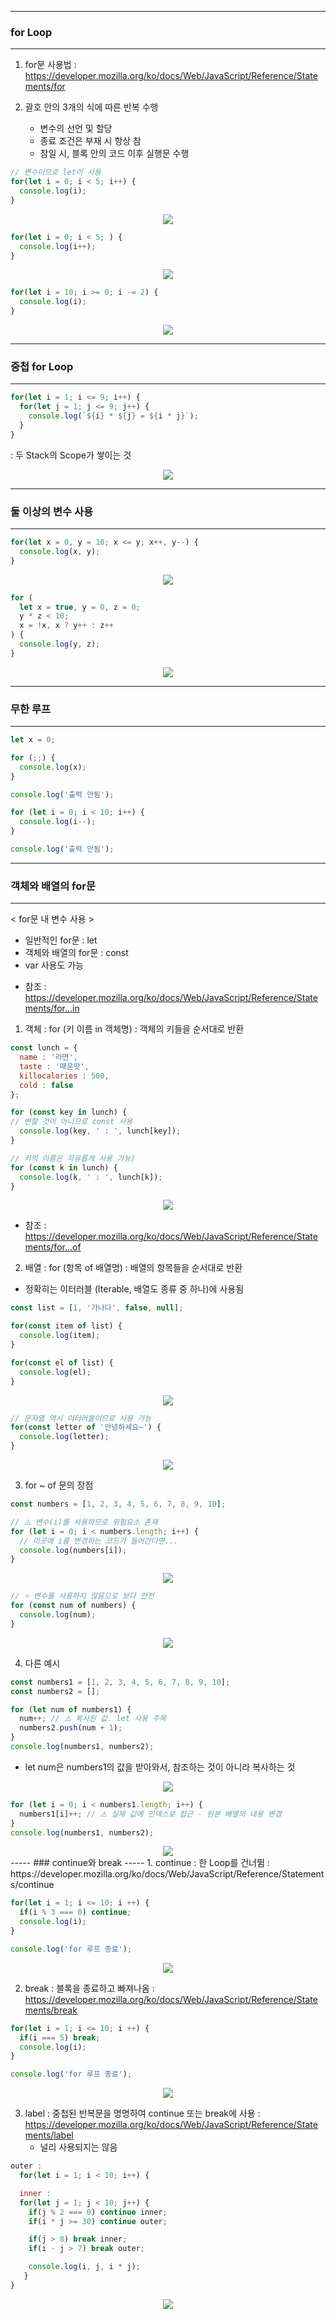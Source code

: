 -----
### for Loop
-----
1. for문 사용법 : https://developer.mozilla.org/ko/docs/Web/JavaScript/Reference/Statements/for

2. 괄호 안의 3개의 식에 따른 반복 수행
   - 변수의 선언 및 할당
   - 종료 조건은 부재 시 항상 참
   - 참일 시, 블록 안의 코드 이후 실행문 수행

```js
// 변수이므로 let이 사용
for(let i = 0; i < 5; i++) {
  console.log(i);
}
```
<div align="center">
<img src="https://github.com/sooyounghan/Web/assets/34672301/a3b5f84b-17ce-46e2-8ae4-fd0291145620">
</div>

```js
for(let i = 0; i < 5; ) {
  console.log(i++);
}
```
<div align="center">
<img src="https://github.com/sooyounghan/Web/assets/34672301/80f4a0a7-ed68-4eee-9053-a1bbee36cbb8">
</div>

```js
for(let i = 10; i >= 0; i -= 2) {
  console.log(i);
}
```
<div align="center">
<img src="https://github.com/sooyounghan/Web/assets/34672301/dc8a5e8d-2b0e-459a-9e8c-2bdb4a953ccc">
</div>

-----
### 중첩 for Loop
-----
```js
for(let i = 1; i <= 9; i++) {
  for(let j = 1; j <= 9; j++) {
    console.log(`${i} * ${j} = ${i * j}`);
  }
}
```
  : 두 Stack의 Scope가 쌓이는 것
<div align="center">
<img src="https://github.com/sooyounghan/Web/assets/34672301/c9497383-1762-4c1f-befc-5ebcf15d4d93">
</div>

-----
### 둘 이상의 변수 사용
-----
```js
for(let x = 0, y = 10; x <= y; x++, y--) {
  console.log(x, y);
}
```
<div align="center">
<img src="https://github.com/sooyounghan/Web/assets/34672301/9a6b8191-ba5e-4722-80d3-cd29333a0d3f">
</div>

```js
for (
  let x = true, y = 0, z = 0;
  y * z < 10;
  x = !x, x ? y++ : z++
) {
  console.log(y, z);
}
```
<div align="center">
<img src="https://github.com/sooyounghan/Web/assets/34672301/381241d5-4b05-47a3-b29c-42d6205824d5">
</div>

-----
### 무한 루프
-----
```js
let x = 0;

for (;;) {
  console.log(x);
}

console.log('출력 안됨');
```

```js
for (let i = 0; i < 10; i++) {
  console.log(i--);
}

console.log('출력 안됨');
```

-----
### 객체와 배열의 for문
-----
< for문 내 변수 사용 >
  - 일반적인 for문 : let
  - 객체와 배열의 for문 : const
  - var 사용도 가능

* 참조 : https://developer.mozilla.org/ko/docs/Web/JavaScript/Reference/Statements/for...in
1. 객체 : for (키 이름 in 객체명) : 객체의 키들을 순서대로 반환
```js
const lunch = {
  name : '라면',
  taste : '매운맛',
  killocalories : 500,
  cold : false
};

for (const key in lunch) {
// 변할 것이 아니므로 const 사용
  console.log(key, ' : ', lunch[key]);
}

// 키의 이름은 자유롭게 사용 가능)
for (const k in lunch) {
  console.log(k, ' : ', lunch[k]);
}
```
<div align="center">
<img src="https://github.com/sooyounghan/Web/assets/34672301/93b1cd05-89d4-4567-bd3d-5c20120bff3e">
</div>

* 참조 : https://developer.mozilla.org/ko/docs/Web/JavaScript/Reference/Statements/for...of
2. 배열 : for (항목 of 배열명) : 배열의 항목들을 순서대로 반환
 - 정확히는 이터러블 (Iterable, 배열도 종류 중 하나)에 사용됨
```js
const list = [1, '가나다', false, null];

for(const item of list) {
  console.log(item);
}

for(const el of list) {
  console.log(el);
}
```
<div align="center">
<img src="https://github.com/sooyounghan/Web/assets/34672301/fb12bba5-ec82-474a-8579-9c100535eca7">
</div>

```js
// 문자열 역시 이터러블이므로 사용 가능
for(const letter of '안녕하세요~') {
  console.log(letter);
}
```
<div align="center">
<img src="https://github.com/sooyounghan/Web/assets/34672301/908cfe92-d4d8-44cf-bd90-efcc6f92475b">
</div>

3. for ~ of 문의 장점
```js
const numbers = [1, 2, 3, 4, 5, 6, 7, 8, 9, 10];

// ⚠️ 변수(i)를 사용하므로 위험요소 존재
for (let i = 0; i < numbers.length; i++) {
  // 이곳에 i를 변경하는 코드가 들어간다면...
  console.log(numbers[i]);
}
```
<div align="center">
<img src="https://github.com/sooyounghan/Web/assets/34672301/c0769104-7727-4eb3-8f15-c2827af86cfc">
</div>

```js
// ⭐️ 변수를 사용하지 않음으로 보다 안전
for (const num of numbers) {
  console.log(num);
}
```
<div align="center">
<img src="https://github.com/sooyounghan/Web/assets/34672301/4c6dc6d3-48f1-4b27-8dda-6956ecaf6884">
</div>


4. 다른 예시
```js
const numbers1 = [1, 2, 3, 4, 5, 6, 7, 8, 9, 10];
const numbers2 = [];

for (let num of numbers1) {
  num++; // ⚠️ 복사된 값. let 사용 주목
  numbers2.push(num + 1);
}
console.log(numbers1, numbers2);
```
   - let num은 numbers1의 값을 받아와서, 참조하는 것이 아니라 복사하는 것
<div align="center">
<img src="https://github.com/sooyounghan/Web/assets/34672301/2785dba1-c887-4c4e-bd39-e810ab731de6">
</div>

```js
for (let i = 0; i < numbers1.length; i++) {
  numbers1[i]++; // ⚠️ 실제 값에 인덱스로 접근 - 원본 배열의 내용 변경
}
console.log(numbers1, numbers2);
```
<div align="center">
<img src="https://github.com/sooyounghan/Web/assets/34672301/a394c4ea-d9e6-4fe3-ab92-034b540db297">
</div>
-----
### continue와 break
-----
1. continue : 한 Loop를 건너뜀
: https://developer.mozilla.org/ko/docs/Web/JavaScript/Reference/Statements/continue
  
```js
for(let i = 1; i <= 10; i ++) {
  if(i % 3 === 0) continue;
  console.log(i);
}

console.log('for 루프 종료');
```
<div align="center">
<img src="https://github.com/sooyounghan/Web/assets/34672301/b35ced7d-5ff3-4494-9422-4138a113d178">
</div>

2. break : 블록을 종료하고 빠져나옴
   : https://developer.mozilla.org/ko/docs/Web/JavaScript/Reference/Statements/break
```js
for(let i = 1; i <= 10; i ++) {
  if(i === 5) break;
  console.log(i);
}

console.log('for 루프 종료');
```
<div align="center">
<img src="https://github.com/sooyounghan/Web/assets/34672301/29058b2b-00f9-4d37-954d-30169aff92cc">
</div>

3. label : 중첩된 반복문을 명명하여 continue 또는 break에 사용
: https://developer.mozilla.org/ko/docs/Web/JavaScript/Reference/Statements/label
   - 널리 사용되지는 않음
```js
outer :
  for(let i = 1; i < 10; i++) {

  inner :
  for(let j = 1; j < 10; j++) {
    if(j % 2 === 0) continue inner;
    if(i * j >= 30) continue outer;

    if(j > 8) break inner;
    if(i - j > 7) break outer;

    console.log(i, j, i * j);
   }
}
```
<div align="center">
<img src="https://github.com/sooyounghan/Web/assets/34672301/33ff98dc-bf26-458f-bf92-ba73ec6955b1">
</div>


